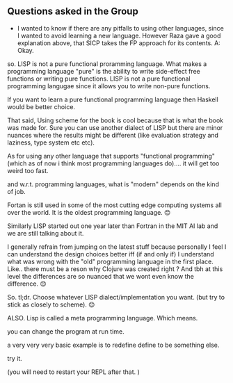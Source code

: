 ## Questions asked in the Group
* I wanted to know if there are any pitfalls to using other languages, since I wanted to avoid learning a new language. However Raza gave a good explanation above, that SICP takes the FP approach for its contents. 
A: Okay.

so. LISP is not a pure functional proramming language. What makes a programming language "pure" is the ability to write side-effect free functions or writing pure functions. LISP is not a pure functional programming langugae since it allows you to write non-pure functions. 

If you want to learn a pure functional programming language then Haskell would be better choice. 

That said, Using scheme for the book is cool because that is what the book was made for. Sure you can use another dialect of LISP but there are minor nuances where the results might be different (like evaluation strategy and laziness, type system etc etc). 

As for using any other language that supports "functional programming" (which as of now i think most programming languages do).... it will get too weird too fast.

and w.r.t. programming languages, what is "modern" depends on the kind of job. 

Fortan is still used in some of the most cutting edge computing systems all over the world. It is the oldest programming language. 😊

Similarly LISP started out one year later than Fortran in the MIT AI lab and we are still talking about it. 

I generally refrain from jumping on the latest stuff because personally I feel I can understand the design choices better iff (if and only if) I understand what was wrong with the "old" programming language in the first place.  Like.. there must be a reson why Clojure was created right ? And tbh at this level the differences are so nuanced that we wont even know the difference. 😊

So. tl;dr. Choose whatever LISP dialect/implementation you want. (but try to stick as closely to scheme). 😊


ALSO. 
Lisp is called a meta programming language. Which means. 

you can change the program at run time. 

a very very very basic example is to redefine define to be something else.

try it. 


(you will need to restart your REPL after that. )
